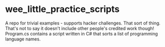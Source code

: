 # wee_little_practice_scripts
A repo for trivial examples - supports hacker challenges. That sort of thing. That's not to say it doesn't include other people's credited work though!
Program.cs contains a script written in C# that sorts a list of programming language names.

